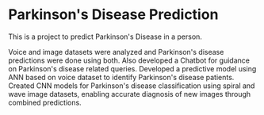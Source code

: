 # Parkinson's Disease Prediction
This is a project to predict Parkinson's Disease in a person.

Voice and image datasets were analyzed and Parkinson's disease predictions were done using both. Also developed a Chatbot for guidance on Parkinson's disease related queries.
Developed a predictive model using ANN based on voice dataset to identify Parkinson's disease patients.
Created CNN models for Parkinson's disease classification using spiral and wave image datasets, enabling accurate diagnosis of new images through combined predictions. 

